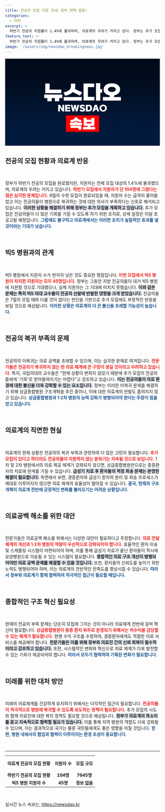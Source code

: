 ```yaml
---
title: 전공의 모집 지원 1%로 정부 대책 발표!
categories:
  - 의학
excerpt: >
  하반기 전공의 지원률이 1.4%에 불과하며, 의료계의 우려가 커지고 있다. 정부는 추가 모집을 계획했지만, 전공의들의 복귀가 어려울 것으로 예상된다. 의료 붕괴 우려 속, 1·2차 병원 역량 강화를 위한 근본적인 변화가 필요하다.
feature_text: >
  하반기 전공의 지원률이 1.4%에 불과하며, 의료계의 우려가 커지고 있다. 정부는 추가 모집을 계획했지만, 전공의들의 복귀가 어려울 것으로 예상된다. 의료 붕괴 우려 속, 1·2차 병원 역량 강화를 위한 근본적인 변화가 필요하다.
image: '/assets/img/newsdao_breakingnews.jpg'
---
```


<p><img src="/assets/img/newsdao_breakingnews.jpg" alt="ontimetimes 속보" /></p>

<h2 data-ke-size="size26">전공의 모집 현황과 의료계 반응</h2>

<p data-ke-size="size16">&nbsp;</p>

<p>정부가 하반기 전공의 모집을 완료했지만, 지원자는 전체 모집 대상의 1.4%에 불과했으며, 의료계의 우려는 커지고 있습니다. <b><span style="color: #ee2323;">하반기 모집에서 지원자가 단 104명에 그쳤다는 점은 심각한 문제입니다.</span></b> 9월의 수련 모집이 완료되었을 때, 지원자 수는 급격히 줄어들었고 이는 전공의들이 병원으로 복귀하는 것에 대한 의사가 부족하다는 신호로 해석되고 있습니다. <b><span style="background-color: #21538527;">이러한 상황을 해결하기 위해 정부는 추가 모집을 계획하고 있습니다.</span></b> 추가 모집은 전공의들이 더 많은 기회를 가질 수 있도록 하기 위한 조치로, 상세 일정은 이달 초 공고될 예정입니다. <b><span style="color: #1a5490;">그럼에도 불구하고 의료계에서는 이러한 조치가 실질적인 효과를 낼 것이라는 기대가 낮습니다.</span></b></p>

<p data-ke-size="size16">&nbsp;</p>

<h2 data-ke-size="size26">빅5 병원과의 관계</h2>

<p data-ke-size="size16">&nbsp;</p>

<p>빅5 병원에서 지원자 수가 현저히 낮은 것도 중요한 쟁점입니다. <b><span style="color: #ee2323;">이번 모집에서 빅5 병원이 차지한 지원자는 모두 45명입니다.</span></b> 정부는 그동안 지방 전공의들이 대거 빅5 병원에 지원할 것으로 기대했으나, 실제 지원자는 그 기대에 미치지 못했습니다. <b><span style="background-color: #21538527;">이와 같은 문제는 특히 빅5 의대 교수들이 전공의 선발에 반발한 영향을 크게 받았습니다.</span></b> 전공의들은 7월의 모집 때와 다를 것이 없다는 판단을 기반으로 추가 모집에도 부정적인 반응을 보일 것으로 예상됩니다. <b><span style="color: #1a5490;">이러한 상황은 의료계의 더 큰 불신을 초래할 가능성이 높습니다.</span></b></p>

<p data-ke-size="size16">&nbsp;</p>

<h2 data-ke-size="size26">전공의 복귀 부족의 문제</h2>

<p data-ke-size="size16">&nbsp;</p>

<p>전공의의 미복귀는 의료 공백을 초래할 수 있으며, 이는 심각한 문제로 여겨집니다. <b><span style="color: #ee2323;">전문가들은 전공의가 복귀하지 않는 한 의료 체계에 큰 구멍이 생길 것이라고 우려하고 있습니다.</span></b> 특히, 국립의대의 교수들은 "현재 상황이 변하지 않았기 때문에 추가 모집이 전공의들에게 '기회'로 받아들여지기는 어렵다"고 강조하고 있습니다. <b><span style="background-color: #21538527;">이는 전공의들이 의료 환경에 대한 불신을 더욱 강화할 수 있는 요소입니다.</span></b> 정부는 이러한 미복귀 문제를 해결하기 위해 상급종합병원 구조개혁을 추진 중이나, 이에 대한 의료계의 반발도 좁혀지지 않고 있습니다. <b><span style="color: #1a5490;">상급종합병원과 1·2차 병원의 능력 강화가 병행되어야 한다는 주장이 힘을 얻고 있습니다.</span></b></p>

<p data-ke-size="size16">&nbsp;</p>

<h2 data-ke-size="size26">의료계의 직면한 현실</h2>

<p data-ke-size="size16">&nbsp;</p>

<p>의료계의 현재 상황은 전공의의 복귀 부족과 관련하여 더 많은 고민이 필요합니다. <b><span style="color: #ee2323;">추가 모집이 있다고 하더라도 전공의들이 지원하지 않는 분위기는 지속될 것으로 보입니다.</span></b> 1차 및 2차 병원에서의 의료 제공 체계가 강화되지 않으면, 상급종합병원만으로는 중증환자의 치료에 한계를 가질 수 있습니다. <b><span style="background-color: #21538527;">급성기 치료 후 환자들의 적정 회송 문제는 분명한 해결이 필요합니다.</span></b> 측면에서 보면, 경증환자와 급성기 환자의 분리 및 회송 프로세스가 제대로 이루어지지 않으면 의료 체계의 효율성이 떨어질 수 있습니다. <b><span style="color: #1a5490;">결국, 현재의 구조 개혁이 의료계 전반에 긍정적인 변화를 불러오기는 어려운 상황입니다.</span></b></p>

<p data-ke-size="size16">&nbsp;</p>

<h2 data-ke-size="size26">의료공백 해소를 위한 대안</h2>

<p data-ke-size="size16">&nbsp;</p>

<p>전문가들은 의료공백 해소를 위해서는 다양한 대안이 필요하다고 주장합니다. <b><span style="color: #ee2323;">의료 전달 체계의 개선과 1·2차 병원의 역량이 우선적으로 강화되어야 합니다.</span></b> 효율적인 환자 이송 및 스케줄링 시스템이 마련되어야 하며, 이를 통해 급성기 치료가 끝난 환자들이 적시에 요양병원으로 이송될 수 있는 시스템이 필요합니다. <b><span style="background-color: #21538527;">종합적인 의료 구조 개선이 병행되어야만 의료 공백 문제를 해결할 수 있을 것입니다.</span></b> 또한, 환자들의 신뢰도를 높이기 위한 노력도 병행되어야 하며, 이는 의료계의 전반적인 만족도를 향상시킬 수 있습니다. <b><span style="color: #1a5490;">따라서 정부와 의료계가 함께 협력하여 적극적인 접근이 필요할 때입니다.</span></b></p>

<p data-ke-size="size16">&nbsp;</p>

<h2 data-ke-size="size26">종합적인 구조 혁신 필요성</h2>

<p data-ke-size="size16">&nbsp;</p>

<p>현재의 전공의 부족 문제는 단순히 모집에 그치는 것이 아니라 의료체계 전반에 걸쳐 혁신이 필요합니다. <b><span style="color: #ee2323;">상급종합병원이 중증 환자 위주로 운영되기 위해서는 저수익을 감당할 수 있는 체계가 필요합니다.</span></b> 현행 수익 구조를 수정하여, 경증환자에게도 적절한 의료 서비스를 제공해야 합니다. <b><span style="background-color: #21538527;">전문가들은 이를 위해 정부와 의료진 간의 신뢰 회복이 필수적이라고 강조하고 있습니다.</span></b> 또한, 시스템적인 변화와 혁신으로 의료 체계가 더욱 발전할 수 있는 기회가 제공되어야 합니다. <b><span style="color: #1a5490;">따라서 모두가 협력하여 기획된 변화가 필요합니다.</span></b></p>

<p data-ke-size="size16">&nbsp;</p>

<h2 data-ke-size="size26">미래를 위한 대처 방안</h2>

<p data-ke-size="size16">&nbsp;</p>

<p>미래의 의료체계를 건강하게 유지하기 위해서는 다각적인 접근이 필요합니다. <b><span style="color: #ee2323;">전공의들이 적극적으로 병원에 복귀할 수 있도록 유도하는 정책이 필요합니다.</span></b> 추가 모집의 시도와 함께 의료진에 대한 복지 정책도 필요할 것으로 예상됩니다. <b><span style="background-color: #21538527;">정부가 의료계의 목소리를 듣고 지속적으로 협력할 필요가 있습니다.</span></b> 이를 통해 지역 병원의 역할도 더욱 강화될 수 있으며, 이는 결과적으로 국가는 물론 국민들에게도 좋은 영향을 미칠 것입니다. <b><span style="color: #1a5490;">한편, 병원 내에서의 협업과 협력이 이루어지는 환경 조성이 중요합니다.</span></b></p>

<p data-ke-size="size16">&nbsp;</p>

<hr>

<table style="width: 100%; text-align: center;">
<tr>
<td style="text-align: center; height: 45px;"><b>의료계 전공의 모집 현황</b></td>
<td style="text-align: center; height: 45px;"><b>지원자 수</b></td>
<td style="text-align: center; height: 45px;"><b>모집 규모</b></td>
</tr>
<tr>
<td style="text-align: center; height: 17px;"><b>하반기 전공의 모집 현황</b></td>
<td style="text-align: center; height: 17px;"><b>104명</b></td>
<td style="text-align: center; height: 17px;"><b>7645명</b></td>
</tr>
<td style="text-align: center; height: 17px;"><b>빅5 병원 지원자 수</b></td>
<td style="text-align: center; height: 17px;"><b>45명</b></td>
<td style="text-align: center; height: 17px;"><b>정보 없음</b></td>
</tr>
</table>

<p data-ke-size="size16">&nbsp;</p>
실시간 뉴스 속보는, <a href="https://newsdao.kr" rel="dofollow">https://newsdao.kr</a>


